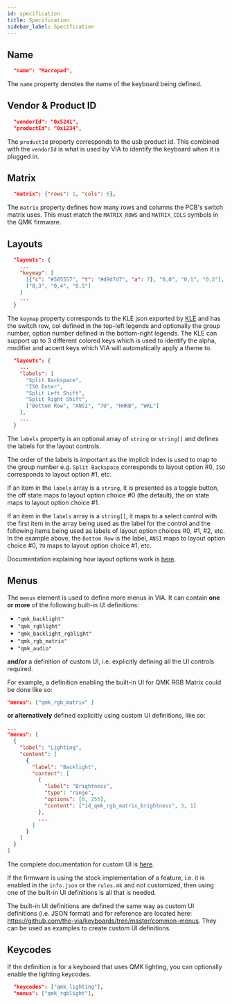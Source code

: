 ```yaml
---
id: specification
title: Specification
sidebar_label: Specification
---
```


## Name

```json
  "name": "Macropad",
```

The `name` property denotes the name of the keyboard being defined.

## Vendor & Product ID

```json
  "vendorId": "0x5241",
  "productId": "0x1234",
```

The `productId` property corresponds to the usb product id. This combined with the `vendorId` is what is used by VIA to identify the keyboard when it is plugged in.

## Matrix

```json
  "matrix": {"rows": 1, "cols": 6},
```

The `matrix` property defines how many rows and columns the PCB's switch matrix uses. This must match the `MATRIX_ROWS` and `MATRIX_COLS` symbols in the QMK firmware.

## Layouts

```json
  "layouts": {
    ...
    "keymap": [
      [{"c": "#505557", "t": "#d9d7d7", "a": 7}, "0,0", "0,1", "0,2"],
      ["0,3", "0,4", "0,5"]
    ]
    ...
  }
```

The `keymap` property corresponds to the KLE json exported by [KLE](http://keyboard-layout-editor.com) and has the switch row, col defined in the top-left legends and optionally the group number, option number defined in the bottom-right legends. The KLE can support up to 3 different colored keys which is used to identify the alpha, modifier and accent keys which VIA will automatically apply a theme to.

```json
  "layouts": {
    ...
    "labels": [
      "Split Backspace",
      "ISO Enter",
      "Split Left Shift",
      "Split Right Shift",
      ["Bottom Row", "ANSI", "7U", "HHKB", "WKL"]
    ],
    ...
  }
```

The `labels` property is an optional array of `string` or `string[]` and defines the labels for the layout controls.

The order of the labels is important as the implicit index is used to map to the group number e.g. `Split Backspace` corresponds to layout option #0, `ISO` corresponds to layout option #1, etc.

If an item in the `labels` array is a `string`, it is presented as a toggle button, the off state maps to layout option choice #0 (the default), the on state maps to layout option choice #1.

If an item in the `labels` array is a `string[]`, it maps to a select control with the first item in the array being used as the label for the control and the following items being used as labels of layout option choices #0, #1, #2, etc. In the example above, the `Bottom Row` is the label, `ANSI` maps to layout option choice #0, `7U` maps to layout option choice #1, etc.

Documentation explaining how layout options work is [here](layouts).

## Menus

The `menus` element is used to define more menus in VIA. It can contain **one or more** of the following built-in UI definitions:

 - `"qmk_backlight"`
 - `"qmk_rgblight"`
 - `"qmk_backlight_rgblight"`
 - `"qmk_rgb_matrix"`
 - `"qmk_audio"`

**and/or** a definition of custom UI, i.e. explicitly defining all the UI controls required.

For example, a definition enabling the built-in UI for QMK RGB Matrix could be done like so:

```json
"menus": ["qmk_rgb_matrix" ]
```

**or alternatively** defined explicitly using custom UI definitions, like so:

```json
...
"menus": [
  {
    "label": "Lighting",
    "content": [
      {
        "label": "Backlight",
        "content": [
          {
            "label": "Brightness",
            "type": "range",
            "options": [0, 255],
            "content": ["id_qmk_rgb_matrix_brightness", 3, 1]
          },
          ...
        ]
      }
    ]
  }
]
```

The complete documentation for custom UI is [here](custom_ui).

If the firmware is using the stock implementation of a feature, i.e. it is enabled in the `info.json` or the `rules.mk` and not customized, then using one of the built-in UI definitions is all that is needed.

The built-in UI definitions are defined the same way as custom UI definitions (i.e. JSON format) and for reference are located here: https://github.com/the-via/keyboards/tree/master/common-menus. They can be used as examples to create custom UI definitions.


## Keycodes

If the definition is for a keyboard that uses QMK lighting, you can optionally enable the lighting keycodes.

```json
  "keycodes": ["qmk_lighting"],
  "menus": ["qmk_rgblight"],
```
